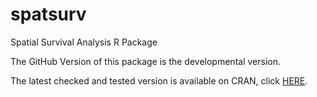 spatsurv
========

Spatial Survival Analysis R Package

The GitHub Version of this package is the developmental version.

The latest checked and tested version is available on CRAN, click <a href="https://CRAN.R-project.org/package=spatsurv">HERE</a>.
